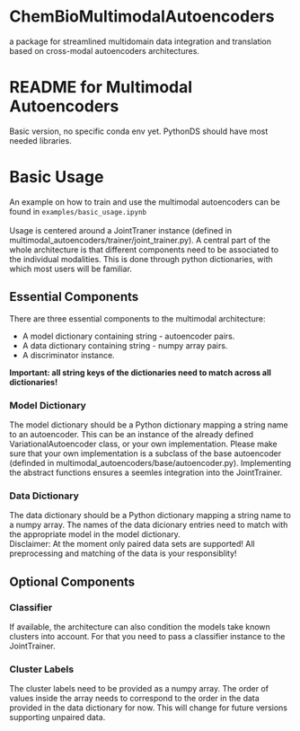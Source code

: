 # ChemBioMultimodalAutoencoders
a package for streamlined multidomain data integration and translation based on cross-modal autoencoders architectures.

# README for Multimodal Autoencoders
Basic version, no specific conda env yet. PythonDS should have most needed libraries.

# Basic Usage
An example on how to train and use the multimodal autoencoders can be found in `examples/basic_usage.ipynb`<br>
<br>
Usage is centered around a JointTraner instance (defined in multimodal_autoencoders/trainer/joint_trainer.py). A central part of the whole architecture is that different components need to be associated to the individual modalities. This is done through python dictionaries, with which most users will be familiar.<br>

## Essential Components
There are three essential components to the multimodal architecture:
- A model dictionary containing string - autoencoder pairs.
- A data dictionary containing string - numpy array pairs.
- A discriminator instance.
  
**Important: all string keys of the dictionaries need to match across all dictionaries!**

### Model Dictionary
The model dictionary should be a Python dictionary mapping a string name to an autoencoder. This can be an instance of the already defined VariationalAutoencoder class, or your own implementation. Please make sure that your own implementation is a subclass of the base autoencoder (definded in multimodal_autoencoders/base/autoencoder.py). Implementing the abstract functions ensures a seemles integration into the JointTrainer.

### Data Dictionary
The data dictionary should be a Python dictionary mapping a string name to a numpy array. The names of the data dicionary entries need to match with the appropriate model in the model dictionary. <br>
Disclaimer: At the moment only paired data sets are supported! All preprocessing and matching of the data is your responsiblity!

## Optional Components
### Classifier
If available, the architecture can also condition the models take known clusters into account. For that you need to pass a classifier instance to the JointTrainer.

### Cluster Labels
The cluster labels need to be provided as a numpy array. The order of values inside the array needs to correspond to the order in the data provided in the data dictionary for now. This will change for future versions supporting unpaired data.
